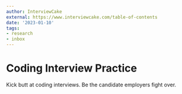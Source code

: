 ```yaml
---
author: InterviewCake
external: https://www.interviewcake.com/table-of-contents
date: '2023-01-10'
tags:
- research
- inbox
---
```


# Coding Interview Practice

Kick butt at coding interviews. Be the candidate employers fight over.
